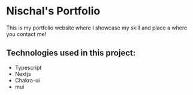 # Nischal's Portfolio

This is my portfolio website where I showcase my skill and place a where you contact me!

## Technologies used in this project:

- Typescript
- Nextjs
- Chakra-ui
- mui
